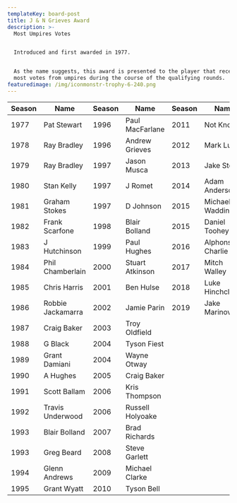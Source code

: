 ```yaml
---
templateKey: board-post
title: J & N Grieves Award
description: >-
  Most Umpires Votes


  Introduced and first awarded in 1977.


  As the name suggests, this award is presented to the player that receives the
  most votes from umpires during the course of the qualifying rounds.
featuredimage: /img/iconmonstr-trophy-6-240.png
---
```

| **Season** | **Name**          | **Season** | **Name**         | **Season** | **Name**           |
| ---------- | ----------------- | ---------- | ---------------- | ---------- | ------------------ |
| 1977       | Pat Stewart       | 1996       | Paul MacFarlane  | 2011       | Not Known          |
| 1978       | Ray Bradley       | 1996       | Andrew Grieves   | 2012       | Mark Lucas         |
| 1979       | Ray Bradley       | 1997       | Jason Musca      | 2013       | Jake Stoner        |
| 1980       | Stan Kelly        | 1997       | J Romet          | 2014       | Adam Anderson      |
| 1981       | Graham Stokes     | 1997       | D Johnson        | 2015       | Michael Waddington |
| 1982       | Frank Scarfone    | 1998       | Blair Bolland    | 2015       | Daniel Toohey      |
| 1983       | J Hutchinson      | 1999       | Paul Hughes      | 2016       | Alphonse Charlie   |
| 1984       | Phil Chamberlain  | 2000       | Stuart Atkinson  | 2017       | Mitch Walley       |
| 1985       | Chris Harris      | 2001       | Ben Hulse        | 2018       | Luke Hinchcliffe   |
| 1986       | Robbie Jackamarra | 2002       | Jamie Parin      | 2019       | Jake Marinovich    |
| 1987       | Craig Baker       | 2003       | Troy Oldfield    |            |                    |
| 1988       | G Black           | 2004       | Tyson Fiest      |            |                    |
| 1989       | Grant Damiani     | 2004       | Wayne Otway      |            |                    |
| 1990       | A Hughes          | 2005       | Craig Baker      |            |                    |
| 1991       | Scott Ballam      | 2006       | Kris Thompson    |            |                    |
| 1992       | Travis Underwood  | 2006       | Russell Holyoake |            |                    |
| 1993       | Blair Bolland     | 2007       | Brad Richards    |            |                    |
| 1993       | Greg Beard        | 2008       | Steve Garlett    |            |                    |
| 1994       | Glenn Andrews     | 2009       | Michael Clarke   |            |                    |
| 1995       | Grant Wyatt       | 2010       | Tyson Bell       |            |                    |
